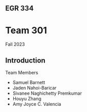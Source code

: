 EGR 334
---

# Team 301

Fall 2023

## Introduction

Team Members
* Samuel Barnett
* Jaden Nahoi-Baricar
* Sivanee Naghichetty Premkumar
* Houyu Zhang
* Amy Joyce C. Valencia

